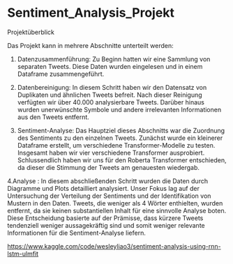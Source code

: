 # Sentiment_Analysis_Projekt
Projektüberblick

Das Projekt kann in mehrere Abschnitte unterteilt werden:

1. Datenzusammenführung:
Zu Beginn hatten wir eine Sammlung von separaten Tweets. Diese Daten wurden eingelesen und in einem Dataframe zusammengeführt.

2. Datenbereinigung:
In diesem Schritt haben wir den Datensatz von Duplikaten und ähnlichen Tweets befreit. Nach dieser Reinigung verfügten wir über 40.000 analysierbare Tweets.
Darüber hinaus wurden unerwünschte Symbole und andere irrelevanten Informationen aus den Tweets entfernt.

3. Sentiment-Analyse:
Das Hauptziel dieses Abschnitts war die Zuordnung des Sentiments zu den einzelnen Tweets.
Zunächst wurde ein kleinerer Dataframe erstellt, um verschiedene Transformer-Modelle zu testen.
Insgesamt haben wir vier verschiedene Transformer ausprobiert.
Schlussendlich haben wir uns für den Roberta Transformer entschieden, da dieser die Stimmung der Tweets am genauesten wiedergab.

4.Analyse :
In diesem abschließenden Schritt wurden die Daten durch Diagramme und Plots detailliert analysiert. Unser Fokus lag auf der Untersuchung der 
Verteilung der Sentiments und der Identifikation von Mustern in den Daten. Tweets, die weniger als 4 Wörter enthielten, wurden entfernt, da sie 
keinen substantiellen Inhalt für eine sinnvolle Analyse boten. Diese Entscheidung basierte auf der Prämisse, dass kürzere Tweets tendenziell weniger 
aussagekräftig sind und somit weniger relevante Informationen für die Sentiment-Analyse liefern.

https://www.kaggle.com/code/wesleyliao3/sentiment-analysis-using-rnn-lstm-ulmfit
